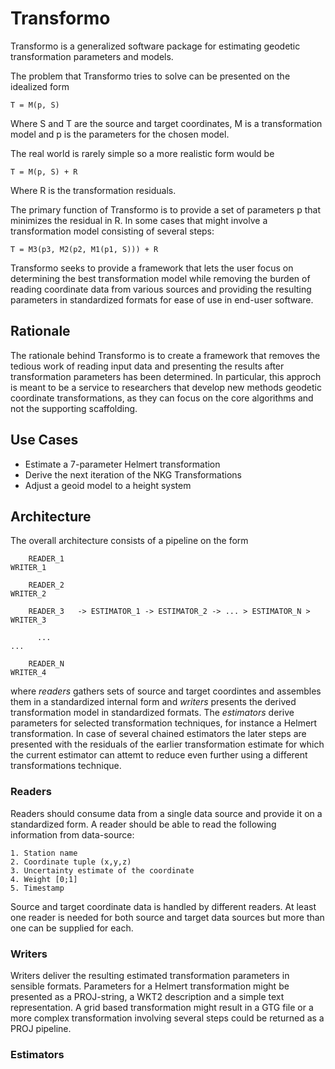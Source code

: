 # Transformo

Transformo is a generalized software package for estimating geodetic transformation
parameters and models.

The problem that Transformo tries to solve can be presented on the idealized form

    T = M(p, S)

Where S and T are the source and target coordinates, M is a transformation model
and p is the parameters for the chosen model.

The real world is rarely simple so a more realistic form would be

    T = M(p, S) + R

Where R is the transformation residuals.

The primary function of Transformo is to provide a set of parameters p that minimizes
the residual in R. In some cases that might involve a transformation model consisting
of several steps:

    T = M3(p3, M2(p2, M1(p1, S))) + R

Transformo seeks to provide a framework that lets the user focus on determining the
best transformation model while removing the burden of reading coordinate data from
various sources and providing the resulting parameters in standardized formats for
ease of use in end-user software.

## Rationale

The rationale behind Transformo is to create a framework that removes the tedious work
of reading input data and presenting the results after transformation parameters has
been determined. In particular, this approch is meant to be a service to researchers
that develop new methods geodetic coordinate transformations, as they can focus on the
core algorithms and not the supporting scaffolding.



## Use Cases

* Estimate a 7-parameter Helmert transformation
* Derive the next iteration of the NKG Transformations
* Adjust a geoid model to a height system

## Architecture


The overall architecture consists of a pipeline on the form


```
    READER_1                                                        WRITER_1

    READER_2                                                        WRITER_2

    READER_3   -> ESTIMATOR_1 -> ESTIMATOR_2 -> ... > ESTIMATOR_N > WRITER_3

      ...                                                              ...

    READER_N                                                        WRITER_4
```

where *readers* gathers sets of source and target coordintes and assembles them in a standardized
internal form and *writers* presents the derived transformation model in standardized formats.
The *estimators* derive parameters for selected transformation techniques, for instance a Helmert
transformation. In case of several chained estimators the later steps are presented with the
residuals of the earlier transformation estimate for which the current estimator can attemt to
reduce even further using a different transformations technique.

### Readers

Readers should consume data from a single data source and provide it on a standardized form.
A reader should be able to read the following information from data-source:

    1. Station name
    2. Coordinate tuple (x,y,z)
    3. Uncertainty estimate of the coordinate
    4. Weight [0;1]
    5. Timestamp

Source and target coordinate data is handled by different readers. At least one reader is needed
for both source and target data sources but more than one can be supplied for each.

### Writers

Writers deliver the resulting estimated transformation parameters in sensible formats. Parameters
for a Helmert transformation might be presented as a PROJ-string, a WKT2 description and a simple
text representation. A grid based transformation might result in a GTG file or a more complex
transformation involving several steps could be returned as a PROJ pipeline.

### Estimators

